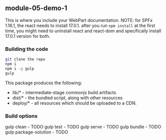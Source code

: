 ## module-05-demo-1

This is where you include your WebPart documentation.
NOTE: for SPFx 1.16.1, the react needs to install 17.0.1. after you run ```npm install``` at the first time, you might need to uninstall react and react-dom and specifically install 17.0.1 version for both. 

### Building the code

```bash
git clone the repo
npm i
npm i -g gulp
gulp
```

This package produces the following:

* lib/* - intermediate-stage commonjs build artifacts
* dist/* - the bundled script, along with other resources
* deploy/* - all resources which should be uploaded to a CDN.

### Build options

gulp clean - TODO
gulp test - TODO
gulp serve - TODO
gulp bundle - TODO
gulp package-solution - TODO
